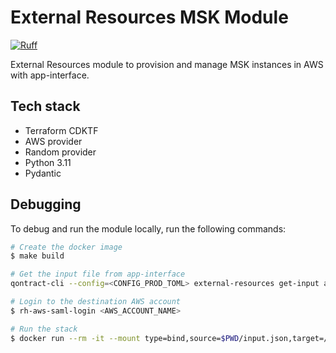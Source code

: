 # External Resources MSK Module

[![Ruff](https://img.shields.io/endpoint?url=https://raw.githubusercontent.com/astral-sh/ruff/main/assets/badge/v2.json)](https://github.com/astral-sh/ruff)

External Resources module to provision and manage MSK instances in AWS with app-interface.

## Tech stack

* Terraform CDKTF
* AWS provider
* Random provider
* Python 3.11
* Pydantic

## Debugging

To debug and run the module locally, run the following commands:

```bash
# Create the docker image
$ make build

# Get the input file from app-interface
qontract-cli --config=<CONFIG_PROD_TOML> external-resources get-input aws <AWS_ACCOUNT_NAME> msk <MKK_IDENTIFIER> > input.json

# Login to the destination AWS account
$ rh-aws-saml-login <AWS_ACCOUNT_NAME>

# Run the stack
$ docker run --rm -it --mount type=bind,source=$PWD/input.json,target=/inputs/input.json -e AWS_REGION=$AWS_REGION -e AWS_ACCESS_KEY_ID=$AWS_ACCESS_KEY_ID -e AWS_SECRET_ACCESS_KEY=$AWS_SECRET_ACCESS_KEY  quay.io/app-sre/er-aws-msk:pre
```
